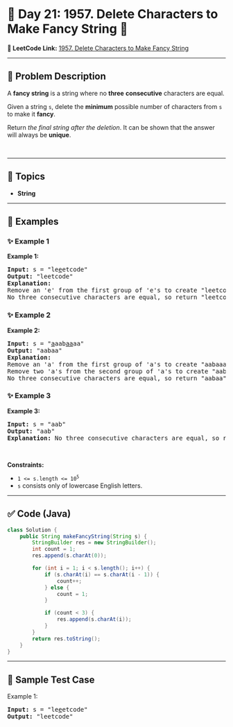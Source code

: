 # 📌 Day 21: 1957. Delete Characters to Make Fancy String 🎯

**🔗 LeetCode Link:** [1957. Delete Characters to Make Fancy String](https://leetcode.com/problems/delete-characters-to-make-fancy-string/)

---

## 🧩 Problem Description

<p>A <strong>fancy string</strong> is a string where no <strong>three</strong> <strong>consecutive</strong> characters are equal.</p>

<p>Given a string <code>s</code>, delete the <strong>minimum</strong> possible number of characters from <code>s</code> to make it <strong>fancy</strong>.</p>

<p>Return <em>the final string after the deletion</em>. It can be shown that the answer will always be <strong>unique</strong>.</p>

<p>&nbsp;</p>
<p><strong class="example">

---

## 🧠 Topics

- String
---

## 🧩 Examples

### ✨ Example 1

Example 1:</strong></p>

<pre>
<strong>Input:</strong> s = &quot;le<u>e</u>etcode&quot;
<strong>Output:</strong> &quot;leetcode&quot;
<strong>Explanation:</strong>
Remove an &#39;e&#39; from the first group of &#39;e&#39;s to create &quot;leetcode&quot;.
No three consecutive characters are equal, so return &quot;leetcode&quot;.
</pre>

<p><strong class="example">

### ✨ Example 2

Example 2:</strong></p>

<pre>
<strong>Input:</strong> s = &quot;<u>a</u>aab<u>aa</u>aa&quot;
<strong>Output:</strong> &quot;aabaa&quot;
<strong>Explanation:</strong>
Remove an &#39;a&#39; from the first group of &#39;a&#39;s to create &quot;aabaaaa&quot;.
Remove two &#39;a&#39;s from the second group of &#39;a&#39;s to create &quot;aabaa&quot;.
No three consecutive characters are equal, so return &quot;aabaa&quot;.
</pre>

<p><strong class="example">

### ✨ Example 3

Example 3:</strong></p>

<pre>
<strong>Input:</strong> s = &quot;aab&quot;
<strong>Output:</strong> &quot;aab&quot;
<strong>Explanation:</strong> No three consecutive characters are equal, so return &quot;aab&quot;.
</pre>

<p>&nbsp;</p>
<p><strong>Constraints:</strong></p>

<ul>
	<li><code>1 &lt;= s.length &lt;= 10<sup>5</sup></code></li>
	<li><code>s</code> consists only of lowercase English letters.</li>
</ul>

---

## ✅ Code (Java)

```java
class Solution {
    public String makeFancyString(String s) {
        StringBuilder res = new StringBuilder();
        int count = 1;
        res.append(s.charAt(0));

        for (int i = 1; i < s.length(); i++) {
            if (s.charAt(i) == s.charAt(i - 1)) {
                count++;
            } else {
                count = 1;
            }

            if (count < 3) {
                res.append(s.charAt(i));
            }
        }
        return res.toString();
    }
}
```

---

## 🧪 Sample Test Case


Example 1:</strong></p>

<pre>
<strong>Input:</strong> s = &quot;le<u>e</u>etcode&quot;
<strong>Output:</strong> &quot;leetcode&quot;
</pre>

<p><strong class="example">


